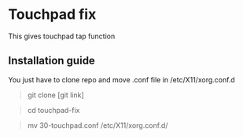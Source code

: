 # Touchpad fix

This gives touchpad tap function

## Installation guide

You just have to clone repo and move .conf file in /etc/X11/xorg.conf.d

> git clone [git link]

> cd touchpad-fix

> mv 30-touchpad.conf /etc/X11/xorg.conf.d/